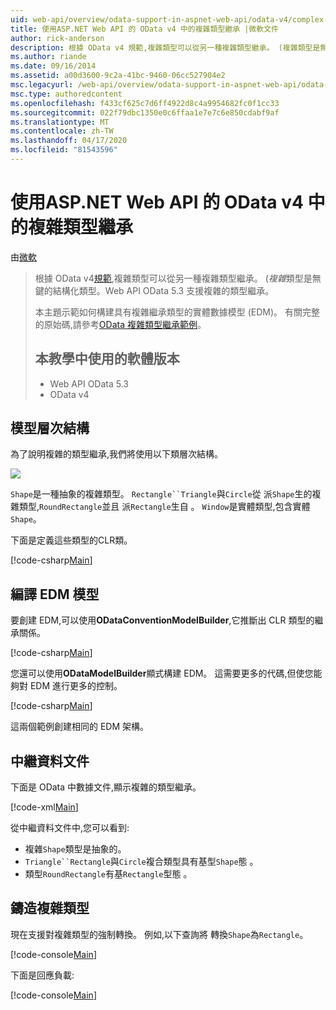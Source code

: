 ```yaml
---
uid: web-api/overview/odata-support-in-aspnet-web-api/odata-v4/complex-type-inheritance-in-odata-v4
title: 使用ASP.NET Web API 的 OData v4 中的複雜類型繼承 |微軟文件
author: rick-anderson
description: 根據 OData v4 規範,複雜類型可以從另一種複雜類型繼承。 (複雜類型是無鍵的結構化類型。Web API...
ms.author: riande
ms.date: 09/16/2014
ms.assetid: a00d3600-9c2a-41bc-9460-06cc527904e2
msc.legacyurl: /web-api/overview/odata-support-in-aspnet-web-api/odata-v4/complex-type-inheritance-in-odata-v4
msc.type: authoredcontent
ms.openlocfilehash: f433cf625c7d6ff4922d8c4a9954682fc0f1cc33
ms.sourcegitcommit: 022f79dbc1350e0c6ffaa1e7e7c6e850cdabf9af
ms.translationtype: MT
ms.contentlocale: zh-TW
ms.lasthandoff: 04/17/2020
ms.locfileid: "81543596"
---
```

# <a name="complex-type-inheritance-in-odata-v4-with-aspnet-web-api"></a>使用ASP.NET Web API 的 OData v4 中的複雜類型繼承

由[微軟](https://github.com/microsoft)

> 根據 OData v4[規範](http://www.odata.org/documentation/odata-version-4-0/),複雜類型可以從另一種複雜類型繼承。 (*複雜*類型是無鍵的結構化類型。Web API OData 5.3 支援複雜的類型繼承。
> 
> 本主題示範如何構建具有複雜繼承類型的實體數據模型 (EDM)。 有關完整的原始碼,請參考[OData 複雜類型繼承範例](http://aspnet.codeplex.com/sourcecontrol/latest#Samples/WebApi/OData/v4/ODataComplexTypeInheritanceSample/ReadMe.txt)。
> 
> ## <a name="software-versions-used-in-the-tutorial"></a>本教學中使用的軟體版本
> 
> 
> - Web API OData 5.3
> - OData v4

## <a name="model-hierarchy"></a>模型層次結構

為了說明複雜的類型繼承,我們將使用以下類層次結構。

![](complex-type-inheritance-in-odata-v4/_static/image1.png)

`Shape`是一種抽象的複雜類型。 `Rectangle``Triangle`與`Circle`從 派`Shape`生的複雜類型,`RoundRectangle`並且 派`Rectangle`生自 。 `Window`是實體類型,包含實體`Shape`。

下面是定義這些類型的CLR類。

[!code-csharp[Main](complex-type-inheritance-in-odata-v4/samples/sample1.cs)]

## <a name="build-the-edm-model"></a>編譯 EDM 模型

要創建 EDM,可以使用**ODataConventionModelBuilder**,它推斷出 CLR 類型的繼承關係。

[!code-csharp[Main](complex-type-inheritance-in-odata-v4/samples/sample2.cs)]

您還可以使用**ODataModelBuilder**顯式構建 EDM。 這需要更多的代碼,但使您能夠對 EDM 進行更多的控制。

[!code-csharp[Main](complex-type-inheritance-in-odata-v4/samples/sample3.cs)]

這兩個範例創建相同的 EDM 架構。

## <a name="metadata-document"></a>中繼資料文件

下面是 OData 中數據文件,顯示複雜的類型繼承。

[!code-xml[Main](complex-type-inheritance-in-odata-v4/samples/sample4.xml?highlight=13,17,25,30)]

從中繼資料文件中,您可以看到:

- 複雜`Shape`類型是抽象的。
- `Triangle``Rectangle`與`Circle`複合類型具有基型`Shape`態 。
- 類型`RoundRectangle`有基`Rectangle`型態 。

## <a name="casting-complex-types"></a>鑄造複雜類型

現在支援對複雜類型的強制轉換。 例如,以下查詢將 轉換`Shape`為`Rectangle`。

[!code-console[Main](complex-type-inheritance-in-odata-v4/samples/sample5.cmd)]

下面是回應負載:

[!code-console[Main](complex-type-inheritance-in-odata-v4/samples/sample6.cmd)]
